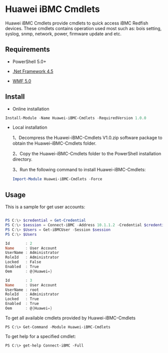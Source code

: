# Huawei iBMC Cmdlets

Huawei iBMC Cmdlets provide cmdlets to quick access iBMC Redfish devices.
These cmdlets contains operation used most such as: bois setting, syslog, snmp, network, power, firmware update and etc.


## Requirements

- PowerShell 5.0+

- [.Net Framework 4.5](http://www.microsoft.com/en-us/download/details.aspx?id=30653)

- [WMF 5.0](https://www.microsoft.com/en-us/download/details.aspx?id=50395)

## Install

- Online installation 
```powershell
Install-Module -Name Huawei-iBMC-Cmdlets -RequiredVersion 1.0.0
```
- Local installation

  1、Decompress the Huawei-iBMC-Cmdlets V1.0.zip software package to obtain the Huawei-iBMC-Cmdlets folder.

  2、Copy the Huawei-iBMC-Cmdlets folder to the PowerShell installation directory.

  3、Run the following command to install Huawei-iBMC-Cmdlets:

  ```powershell
  Import-Module Huawei-iBMC-Cmdlets -Force
  ```

## Usage

This is a sample for get user accounts:

```powershell

PS C:\> $credential = Get-Credential
PS C:\> $session = Connect-iBMC -Address 10.1.1.2 -Credential $credential -TrustCert
PS C:\> $Users = Get-iBMCUser -Session $session
PS C:\> $Users

Id       : 2
Name     : User Account
UserName : Administrator
RoleId   : Administrator
Locked   : False
Enabled  : True
Oem      : @{Huawei=}

Id       : 3
Name     : User Account
UserName : root
RoleId   : Administrator
Locked   : True
Enabled  : True
Oem      : @{Huawei=}

```

To get all available cmdlets provided by Huawei-iBMC-Cmdlets

```
PS C:\> Get-Command -Module Huawei-iBMC-Cmdlets
```


To get help for a specified cmdlet:

```
PS C:\> get-help Connect-iBMC -Full
```
